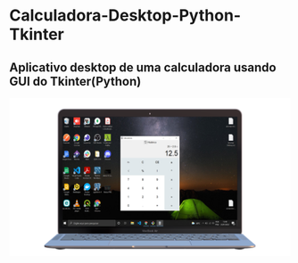 # Calculadora-Desktop-Python-Tkinter

## Aplicativo desktop de uma calculadora usando GUI do Tkinter(Python)

<div align="center">
    <img src="https://raw.githubusercontent.com/ygor-salles/Calculadora-Desktop-Python-Tkinter/main/images/deviceframes_calculador_python.png" alt="Calculadora" >
</div>
